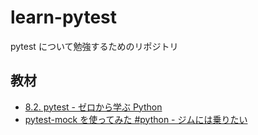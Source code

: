 # learn-pytest

pytest について勉強するためのリポジトリ

## 教材

- [8.2. pytest - ゼロから学ぶ Python](https://rinatz.github.io/python-book/ch08-02-pytest/)
- [pytest-mock を使ってみた #python - ジムには乗りたい](https://su-kun1899.hatenablog.com/entry/2019/03/11/020000)
